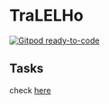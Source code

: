 # TraLELHo

[![Gitpod ready-to-code](https://img.shields.io/badge/Gitpod-ready--to--code-blue?logo=gitpod)](https://gitpod.io/#https://github.com/3ng7n33r/TraLELHo)

## Tasks
check [here](https://3ng7n33r.github.io/KnowledgeBase/webdevelopment/projects/tralelho.html)
